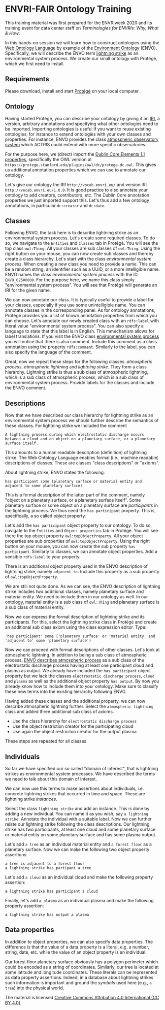 # ENVRI-FAIR Ontology Training

This training material was first prepared for the ENVRIweek 2020 and its training event for data center staff on *Terminologies for ENVRIs: Why, What & How*.

In this hands-on session we will learn how to construct ontologies using the [Web Ontology Language](https://www.w3.org/OWL/) by example of the [Environment Ontology](http://environmentontology.org/) (ENVO). Specifically, we will describe the ENVO term [lightning strike](https://www.ebi.ac.uk/ols/ontologies/envo/terms?iri=http%3A%2F%2Fpurl.obolibrary.org%2Fobo%2FENVO_01000901&viewMode=All&siblings=false) as an environmental system process. We create our small ontology with Protégé, which we first need to install.

## Requirements

Please download, install and start [Protégé](https://protege.stanford.edu/) on your local computer.

## Ontology

Having started Protégé, you can describe your ontology by giving it an [IRI](https://en.wikipedia.org/wiki/Internationalized_Resource_Identifier), a version, arbitrary annotations and specifying what other ontologies need to be imported. Importing ontologies is useful if you want to reuse existing ontologies, for instance to extend ontologies with your own classes and properties. For instance, ENVO provides the class [atmospheric observatory system](https://www.ebi.ac.uk/ols/ontologies/envo/terms?iri=http%3A%2F%2Fpurl.obolibrary.org%2Fobo%2FENVO_01001471&viewMode=All&siblings=false) which ACTRIS could extend with more specific observatories.

For the purpose here, we (direct) import the [Dublin Core Elements 1.1 properties](https://dublincore.org/specifications/dublin-core/dcmi-terms/#section-3), specifically the OWL version at `https://protege.stanford.edu/plugins/owl/dc/protege-dc.owl`. This gives us additional annotation properties which we can use to annotate our ontology.

Let's give our ontology the IRI `http://vocab.envri.eu/` and version IRI `http://vocab.envri.eu/1.0.0`. It is good practice to also annotate your ontology to add creators, contributors, etc. The Dublin Core annotation properties we just imported support this. Let's thus add a few ontology annotations, in particular `dc:creator` and `dc:date`.

## Classes

Following ENVO, the task here is to describe lightning strike as an environmental system process. Let's create some required classes. To do so, we navigate to the `Entities` and `Classes` tab in Protégé. You will see the top class `owl:Thing`. All your classes are sub classes of `owl:Thing`. Using the right button on your mouse, you can now create sub classes and thereby create a class hierarchy. Let's start with the class *environmental system process*. When creating a new class you need to provide a name. This can be a random string, an identifier such as a UUID, or a more intelligible name. ENVO names the class *environmental system process* with the ID `ENVO_02500000`. For the purpose here, we name this class simply "environmental system process". You will see that Protégé will generate an IRI for the given name. 

We can now annotate our class. It is typically useful to provide a label for your classes, especially if you use some unintelligible name. You can annotate classes in the corresponding panel. As for ontology annotations, Protégé provides you a list of known annotation properties from which you can choose. Let's annotate our newly created class with an `rdfs:label` with literal value "environmental system process". You can also specify a language to state that this label is in English. This mmechanism allows for label translations. If you visit the ENVO class [environmental system process](https://www.ebi.ac.uk/ols/ontologies/envo/terms?iri=http%3A%2F%2Fpurl.obolibrary.org%2Fobo%2FENVO_02500000&viewMode=All&siblings=false) you will notice that there is also comment. Include this comment as a class annotation using the property `rdfs:comment`. Similarly to the label, you can also specify the language of the comment.

Great, now we repeat these steps for the following classes: *atmospheric process*, *atmospheric lightning* and *lightning strike*. They form a class hierarchy. Lightning strike is thus a sub class of atmospheric lightning, which is a sub class of atmospheric process, which is a sub class of environmental system process. Provide labels for the classes and include the ENVO comment.

## Descriptions

Now that we have described our class hierarchy for lightning strike as an environmental system process we should further describe the semantics of these classes. For lightning strike we included the comment

	A lightning process during which electrostatic discharge occurs between a cloud and an object on a planetary surface, or a planetary surface itself.

This amounts to a human readable description (definition) of lightning strike. The Web Ontology Language enables formal (i.e., machine readable) descriptions of classes. These are classes "class descriptions" or "axioms". 

About lightning strike, ENVO states the following:

```
has participant some (planetary surface or material entity and adjacent to some planetary surface)
```

This is a formal description of the latter part of the comment, namely "object on a planetary surface, or a planetary surface itself". Some planetary surface or some object on a planetary surface are *participants* in the lightning process. We thus need the `has participant` property. This is, specifically, a so called *object* property.

Let's add the `has participant` object property to our ontology. To do so, navigate to the `Entities` and `Object properties` tab in Protégé. You will see there the top object property `owl:topObjectProperty`. All your object properties are sub properties of `owl:topObjectProperty`. Using the right button on your mouse, you can now create the sub property `has participant`. Similarly to classes, we can annotate object properties. Add a sensible `rdfs:label` to your property.

There is an additional object property used in the ENVO description of lightning strike, namely `adjacent to`. Include this property as a sub property of `owl:topObjectProperty`.

We are still not quite done. As we can see, the ENVO description of lightning strike includes two additional classes, namely planetary surface and material entity. We need to include them in our ontology as well. In our ontology, material entity is a sub class of `owl:Thing` and planetary surface is a sub class of material entity.

Now we can express the formal description of lightning strike and its participants. For this, select the lightning strike class in Protégé and create an additional sub class axiom using the class expression editor. Type:

```
'has participant' some ('planetary surface' or 'material entity' and 'adjacent to' some 'planetary surface')
```

Now we can proceed with formal descriptions of other classes. Let's look at atmospheric lightning. In addition to being a sub class of atmospheric process, [ENVO describes atmospheric process](https://www.ebi.ac.uk/ols/ontologies/envo/terms?iri=http%3A%2F%2Fpurl.obolibrary.org%2Fobo%2FENVO_01000898&viewMode=All&siblings=false) as a sub class of the electrostatic discharge process having at least one participant cloud and plasma as output. We already have included the `has participant` object property but we lack the classes `electrostatic discharge process`, `cloud` and `plasma` as well as the additional object property `has output`. By now you already know how to include them into your ontology. Make sure to classify these new terms into the existing hierarchy following ENVO.

Having added these classes and the additional property, we can now describe atmospheric lightning further. Select the `atmospheric lightning` class and added three additional sub class of axioms. 

* Use the class hierarchy for `electrostatic discharge process`
* Use the object restriction creator for the participating cloud
* Use again the object restriciton creator for the output plasma.

These steps are repeated for all classes.

## Individuals

So far we have specified our so called "domain of interest", that is lightning strikes as environmental system processes. We have described the terms we need to talk about this domain of interest. 

We can now use this terms to make assertions about individuals, i.e. concrete lightning strikes that occurred in time and space. These are lightning strike *instances*.

Select the class `lightning strike` and add an instance. This is done by adding a new individual. You can name it as you wish, say `a lightning strike`. Annotate the individual with a suitable label. Now we can further relate our lightning strike following the class descriptions. Our lightning strike has two participants, at least one cloud and some planetary surface or material entity on some planetary surface and has some plasma output.

Let's add `a tree` as an individual material entity and `a forest floor` as a planetary surface. Now we can make the following two object property assertions:

```
a tree is adjacent to a forest floor
a lightning strike has partipant a tree
```

Let's add `a cloud` as an individual cloud and make the following property assertion:

```
a lightning strike has participant a cloud
```

Finally, let's add `a plasma` as an individual plasma and make the following property assertion:

``` 
a lightning strike has output a plasma
```

## Data properties

In addition to object properties, we can also specify data properties. The difference is that the value of a data property is a literal, e.g. a number, string, date, etc. while the value of an object property is an individual. 

Our forest floor planetary surface obviously has a polygon perimeter which could be encoded as a string of coordinates. Similarly, our tree is located at some latitude and longitude coordinates. These literals can be represented as	data property assertions. Indeed, in a database about lightning strikes such information is important and ground the *symbols* used here (e.g., `a tree`) into the physical world.


The material is licensed [Creative Commons Attribution 4.0 International (CC BY 4.0)](https://creativecommons.org/licenses/by/4.0/).
